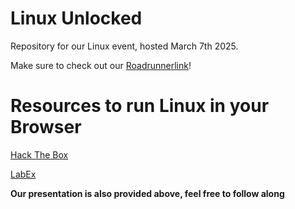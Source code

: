 # Linux Unlocked
Repository for our Linux event, hosted March 7th 2025.


Make sure to check out our [Roadrunnerlink](https://roadrunnerlink.msudenver.edu/organization/cyberbridge)!


# Resources to run Linux in your Browser 

[Hack The Box](https://academy.hackthebox.com/course/preview/linux-fundamentals)

[LabEx](https://labex.io/labs/linux-your-first-linux-lab-270253)

**Our presentation is also provided above, feel free to follow along** 
